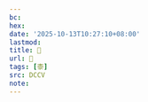 ```yaml
---
bc:
hex:
date: '2025-10-13T10:27:10+08:00'
lastmod:
title: 􂶳
url: 􂶳
tags: [桼]
src: DCCV
note:
---
```


